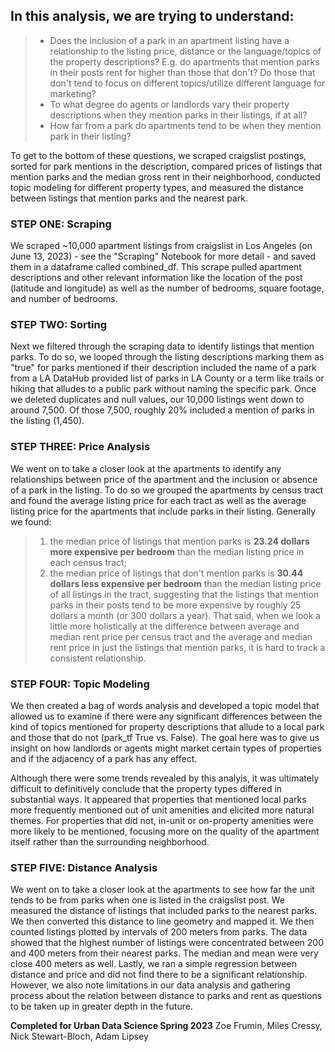 ## In this analysis, we are trying to understand: 
>- Does the inclusion of a park in an apartment listing have a relationship to the listing price, distance or the language/topics of the property descriptions? E.g. do apartments that mention parks in their posts rent for higher than those that don't? Do those that don't tend to focus on different topics/utilize different language for marketing?
>- To what degree do agents or landlords vary their property descriptions when they mention parks in their listings, if at all?
>- How far from a park do apartments tend to be when they mention park in their listing?

To get to the bottom of these questions, we scraped craigslist postings, sorted for park mentions in the description, compared prices of listings that mention parks and the median gross rent in their neighborhood, conducted topic modeling for different property types, and measured the distance between listings that mention parks and the nearest park.

### STEP ONE: Scraping
We scraped ~10,000 apartment listings from craigslist in Los Angeles (on June 13, 2023) - see the "Scraping" Notebook for more detail - and saved them in a dataframe called combined_df. This scrape pulled apartment descriptions and other relevant information like the location of the post (latitude and longitude) as well as the number of bedrooms, square footage, and number of bedrooms. 

### STEP TWO: Sorting
Next we filtered through the scraping data to identify listings that mention parks. To do so, we looped through the listing descriptions marking them as "true" for parks mentioned if their description included the name of a park from a LA DataHub provided list of parks in LA County or a term like trails or hiking that alludes to a public park without naming the specific park. Once we deleted duplicates and null values, our 10,000 listings went down to around 7,500. Of those 7,500, roughly 20% included a mention of parks in the listing (1,450).

### STEP THREE: Price Analysis
We went on to take a closer look at the apartments to identify any relationships between price of the apartment and the inclusion or absence of a park in the listing. To do so we grouped the apartments by census tract and found the average listing price for each tract as well as the average listing price for the apartments that include parks in their listing. Generally we found: 
> 1. the median price of listings that mention parks is **23.24 dollars more expensive per bedroom** than the median listing price in each census tract; 
> 2. the median price of listings that don't mention parks is **30.44 dollars less expensive per bedroom** than the median listing price of all listings in the tract, suggesting that the listings that mention parks in their posts tend to be more expensive by roughly 25 dollars a month (or 300 dollars a year). That said, when we look a little more holistically at the difference between average and median rent price per census tract and the average and median rent price in just the listings that mention parks, it is hard to track a consistent relationship. 

### STEP FOUR: Topic Modeling
We then created a bag of words analysis and developed a topic model that allowed us to examine if there were any significant differences between the kind of topics mentioned for property descriptions that allude to a local park and those that do not (park_tf True vs. False). The goal here was to give us insight on how landlords or agents might market certain types of properties and if the adjacency of a park has any effect.

Although there were some trends revealed by this analyis, it was ultimately difficult to definitively conclude that the property types differed in substantial ways. It appeared that properties that mentioned local parks more frequently mentioned out of unit amenities and elicited more natural themes. For properties that did not, in-unit or on-property amenities were more likely to be mentioned, focusing more on the quality of the apartment itself rather than the surrounding neighborhood.

### STEP FIVE: Distance Analysis
We went on to take a closer look at the apartments to see how far the unit tends to be from parks when one is listed in the craigslist post. We measured the distance of listings that included parks to the nearest parks. We then converted this distance to line geometry and mapped it. We then counted listings plotted by intervals of 200 meters from parks. The data showed that the highest number of listings were concentrated between 200 and 400 meters from their nearest parks. The median and mean were very close 400 meters as well. Lastly, we ran a simple regression between distance and price and did not find there to be a significant relationship. However, we also note limitations in our data analysis and gathering process about the relation between distance to parks and rent as questions to be taken up in greater depth in the future. 

**Completed for Urban Data Science Spring 2023**
Zoe Frumin, Miles Cressy, Nick Stewart-Bloch, Adam Lipsey
